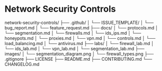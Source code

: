 # Network Security Controls
network-security-controls/
├── .github/
│   └── ISSUE_TEMPLATE/
│       └── bug_report.md
│       └── feature_request.md
├── docs/
│   └── protocols.md
│   └── segmentation.md
│   └── firewalls.md
│   └── ids_ips.md
│   └── honeypots.md
│   └── proxies.md
│   └── vpn.md
│   └── controls.md
│   └── load_balancing.md
│   └── antivirus.md
├── labs/
│   └── firewall_lab.md
│   └── ids_lab.md
│   └── vpn_lab.md
│   └── segmentation_lab.md
├── images/
│   └── segmentation_diagram.png
│   └── firewall_types.png
├── .gitignore
├── LICENSE
├── README.md
├── CONTRIBUTING.md
└── CHANGELOG.md


